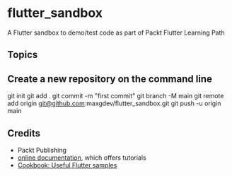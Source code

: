 # flutter_sandbox

A Flutter sandbox to demo/test code as part of Packt Flutter Learning Path

## Topics

## Create a new repository on the command line
git init
git add .
git commit -m "first commit"
git branch -M main
git remote add origin git@github.com:maxgdev/flutter_sandbox.git
git push -u origin main

## Credits
- Packt Publishing
- [online documentation](https://flutter.dev/docs), which offers tutorials
- [Cookbook: Useful Flutter samples](https://flutter.dev/docs/cookbook)